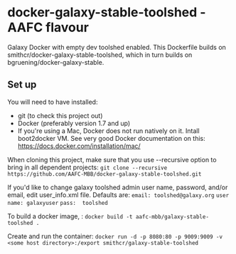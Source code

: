 # docker-galaxy-stable-toolshed - AAFC flavour
Galaxy Docker with empty dev toolshed enabled. This Dockerfile builds on smithcr/docker-galaxy-stable-toolshed, which in turn builds on bgruening/docker-galaxy-stable. 

## Set up

You will need to have installed:
* git (to check this project out)
* Docker (preferably version 1.7 and up)
* If you're using a Mac, Docker does not run natively on it. Intall boot2docker VM. See very good Docker documentation on this: https://docs.docker.com/installation/mac/

When cloning this project, make sure that you use --recursive option to bring in all dependent projects:
`git clone --recursive https://github.com/AAFC-MBB/docker-galaxy-stable-toolshed.git`

If you'd like to change galaxy toolshed admin user name, password, and/or email, edit user_info.xml file. Defaults are:
`email: toolshed@galaxy.org`
`user name: galaxyuser`
`pass:  toolshed`

To build a docker image, :
`docker build -t aafc-mbb/galaxy-stable-toolshed .`

Create and run the container:
`docker run -d -p 8080:80 -p 9009:9009 -v <some host directory>:/export smithcr/galaxy-stable-toolshed`


